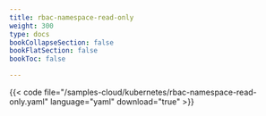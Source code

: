 ```yaml
---
title: rbac-namespace-read-only
weight: 300
type: docs
bookCollapseSection: false
bookFlatSection: false
bookToc: false

---
```


{{< code file="/samples-cloud/kubernetes/rbac-namespace-read-only.yaml" language="yaml" download="true" >}}
